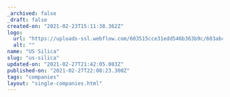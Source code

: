 ```yaml
---
_archived: false
_draft: false
created-on: "2021-02-23T15:11:38.362Z"
logo:
  url: "https://uploads-ssl.webflow.com/603515cce31edd546b363b9c/603abca95d6b4c45bb24b4f4_ussilica.png"
  alt: ""
name: "US Silica"
slug: "us-silica"
updated-on: "2021-02-27T21:42:05.083Z"
published-on: "2021-02-27T22:08:23.300Z"
tags: "companies"
layout: "single-companies.html"
---
```



